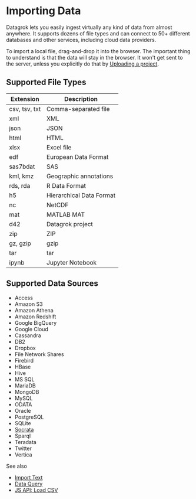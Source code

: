 <!-- TITLE: Importing Data -->
<!-- SUBTITLE: -->

# Importing Data

Datagrok lets you easily ingest virtually any kind of data from almost anywhere. 
It supports dozens of file types and can connect to 50+ different databases and
other services, including cloud data providers.

To import a local file, drag-and-drop it into the browser. The important thing
to understand is that the data will stay in the browser. It won't get sent to 
the server, unless you explicitly do that by [Uploading a project](../overview/project.md#uploading-a-project).

## Supported File Types

| Extension     | Description          | 
|---------------|----------------------|
| csv, tsv, txt | Comma-separated file |
| xml           | XML                  |
| json          | JSON                 |
| html          | HTML                 |
| xlsx          | Excel file           |
| edf           | European Data Format |
| sas7bdat      | SAS                  |
| kml, kmz      | Geographic annotations |
| rds, rda      | R Data Format        |
| h5            | Hierarchical Data Format |
| nc            | NetCDF               |
| mat           | MATLAB MAT           |
| d42           | Datagrok project     |
| zip           | ZIP                  |
| gz, gzip      | gzip                 |
| tar           | tar                  |
| ipynb         | Jupyter Notebook     |


## Supported Data Sources

* Access
* Amazon S3
* Amazon Athena
* Amazon Redshift
* Google BigQuery
* Google Cloud
* Cassandra
* DB2
* Dropbox
* File Network Shares
* Firebird
* HBase
* Hive
* MS SQL
* MariaDB
* MongoDB
* MySQL
* ODATA
* Oracle
* PostgreSQL
* SQLite
* [Socrata](edit-socrata-query.md)
* Sparql
* Teradata
* Twitter
* Vertica


See also
* [Import Text](import-text.md)
* [Data Query](data-query.md)
* [JS API: Load CSV](https://public.datagrok.ai/js/samples/data-access/load-csv)